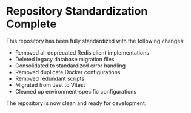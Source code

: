 # Repository Standardization Complete

This repository has been fully standardized with the following changes:

- Removed all deprecated Redis client implementations
- Deleted legacy database migration files
- Consolidated to standardized error handling
- Removed duplicate Docker configurations
- Removed redundant scripts
- Migrated from Jest to Vitest
- Cleaned up environment-specific configurations

The repository is now clean and ready for development.
